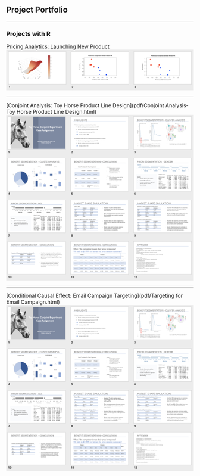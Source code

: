 ## Project Portfolio

---

### Projects with R 

[Pricing Analytics: Launching New Product](pdf/Pricing-Project2.html)
<img src="images/pricing2Plot.png"/>

---
[Conjoint Analysis: Toy Horse Product Line Design](pdf/Conjoint Analysis-Toy Horse Product Line Design.html)
<img src="images/Screen Shot 2020-02-19 at 6.17.35 PM.png"/>

---

[Conditional Causal Effect: Email Campaign Targeting](pdf/Targeting for Email Campaign.html)
<img src="images/Screen Shot 2020-02-19 at 6.17.35 PM.png"/>

